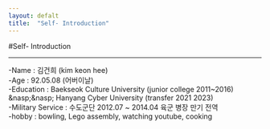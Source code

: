 ```yaml
---
layout: defalt
title:  "Self- Introduction"
---
```


#Self- Introduction
<hr>

-Name : 김건희 (kim keon hee) <br>
-Age : 92.05.08 (어버이날) <br>
-Education : Baekseok Culture University (junior college 2011~2016) <br>
&nasp;&nasp; Hanyang Cyber University (transfer 2021 2023) <br>
-Military Service : 수도군단 2012.07 ~ 2014.04 육군 병장 만기 전역 <br>
-hobby : bowling, Lego assembly, watching youtube, cooking <br>

